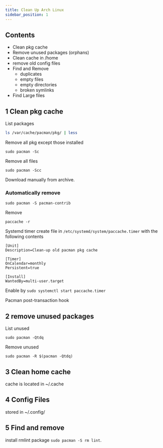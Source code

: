 ```yaml
---
title: Clean Up Arch Linux
sidebar_position: 1
---
```


## Contents
- Clean pkg cache
- Remove unused packages (orphans)
- Clean cache in /home
- remove old config files
- Find and Remove
   - duplicates
   - empty files
   - empty directories
   - broken symlinks
- Find Large files

## 1 Clean pkg cache
List packages
```bash
ls /var/cache/pacman/pkg/ | less 
```
Remove all pkg except those installed
```
sudo pacman -Sc 
```
Remove all files
```
sudo pacman -Scc
```
Download manually from archive.

### Automatically remove
```
sudo pacman -S pacman-contrib
```
Remove
```
paccache -r
```
Systemd timer
create file in `/etc/systemd/system/paccache.timer` with the following contents
```
[Unit]
Description=Clean-up old pacman pkg cache

[Timer]
OnCalendar=monthly
Persistent=true

[Install]
WantedBy=multi-user.target
```
Enable by `sudo systemctl start paccache.timer`

Pacman post-transaction hook


## 2 remove unused packages
List unused
```
sudo pacman -Qtdq
```

Remove unused
```
sudo pacman -R $(pacman -Qtdq)
```

## 3 Clean home cache
cache is located in ~/.cache

## 4 Config Files
stored in ~/.config/

## 5 Find and remove
install rmlint package `sudo pacman -S rm lint`.

